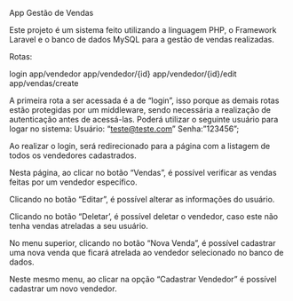 App Gestão de Vendas

Este projeto é um sistema feito utilizando a linguagem PHP, o Framework Laravel e o banco de dados MySQL para a gestão de vendas realizadas.

Rotas: 

login
app/vendedor
app/vendedor/{id}
app/vendedor/{id}/edit
app/vendas/create

A primeira rota a ser acessada é a de “login”, isso porque as demais rotas estão protegidas por um middleware, sendo necessária a realização de autenticação antes de acessá-las. Poderá utilizar o seguinte usuário para logar no sistema:
Usuário: “teste@teste.com”
Senha:”123456”;

Ao realizar o login, será redirecionado para a página com a listagem de todos os vendedores cadastrados.

Nesta página, ao clicar no botão “Vendas”, é possível verificar as vendas feitas por um vendedor específico.

Clicando no botão “Editar”, é possível alterar as informações do usuário.

Clicando no botão “Deletar’, é possível deletar o vendedor, caso este não tenha vendas atreladas a seu usuário.

No menu superior, clicando no botão “Nova Venda”, é possível cadastrar uma nova venda que ficará atrelada ao vendedor selecionado no banco de dados.

Neste mesmo menu, ao clicar na opção “Cadastrar Vendedor” é possível cadastrar um novo vendedor.



